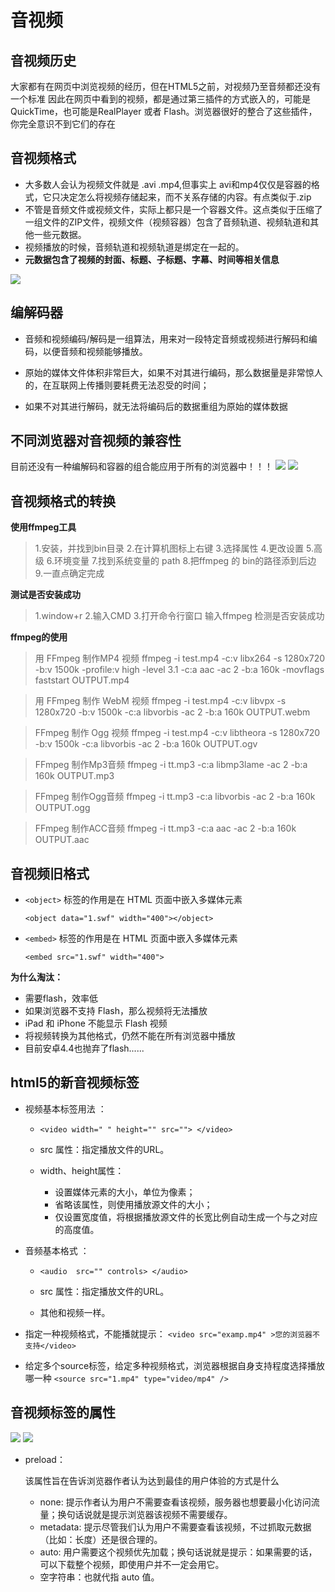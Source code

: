 # 音视频

## 音视频历史

大家都有在网页中浏览视频的经历，但在HTML5之前，对视频乃至音频都还没有一个标准
因此在网页中看到的视频，都是通过第三插件的方式嵌入的，可能是QuickTime，也可能是RealPlayer 或者 Flash。浏览器很好的整合了这些插件，你完全意识不到它们的存在

## 音视频格式

- 大多数人会认为视频文件就是 .avi .mp4,但事实上 avi和mp4仅仅是容器的格式，它只决定怎么将视频存储起来，而不关系存储的内容。有点类似于.zip
- 不管是音频文件或视频文件，实际上都只是一个容器文件。这点类似于压缩了一组文件的ZIP文件，视频文件（视频容器）包含了音频轨道、视频轨道和其他一些元数据。
- 视频播放的时候，音频轨道和视频轨道是绑定在一起的。
- **元数据包含了视频的封面、标题、子标题、字幕、时间等相关信息**

![](https://tva1.sinaimg.cn/large/007S8ZIlgy1gg2mcnayn9j31fk0k842z.jpg)

## 编解码器

- 音频和视频编码/解码是一组算法，用来对一段特定音频或视频进行解码和编码，以便音频和视频能够播放。

- 原始的媒体文件体积非常巨大，如果不对其进行编码，那么数据量是非常惊人的，在互联网上传播则要耗费无法忍受的时间；

- 如果不对其进行解码，就无法将编码后的数据重组为原始的媒体数据

  

## 不同浏览器对音视频的兼容性
目前还没有一种编解码和容器的组合能应用于所有的浏览器中！！！
![](https://tva1.sinaimg.cn/large/007S8ZIlgy1gg2me55z8sj30jj098dgw.jpg)
![](https://tva1.sinaimg.cn/large/007S8ZIlgy1gg2meivhlkj30l807hwf0.jpg)

## 音视频格式的转换

**使用ffmpeg工具**

>1.安装，并找到bin目录
>2.在计算机图标上右键
>3.选择属性
>4.更改设置
>5.高级
>6.环境变量
>7.找到系统变量的 path
>8.把ffmpeg 的 bin的路径添到后边
>9.一直点确定完成

**测试是否安装成功**

>1.window+r
>2.输入CMD
>3.打开命令行窗口 输入ffmpeg 检测是否安装成功

**ffmpeg的使用**

>用 FFmpeg 制作MP4 视频
>ffmpeg -i test.mp4 -c:v libx264 -s 1280x720 -b:v 1500k -profile:v high -level 3.1 -c:a aac -ac 2 -b:a 160k -movflags faststart OUTPUT.mp4

>用 FFmpeg 制作 WebM 视频
>ffmpeg -i test.mp4 -c:v libvpx -s 1280x720 -b:v 1500k -c:a libvorbis -ac 2 -b:a 160k OUTPUT.webm   

>FFmpeg 制作 Ogg 视频
>ffmpeg -i test.mp4 -c:v libtheora -s 1280x720 -b:v 1500k -c:a libvorbis -ac 2 -b:a 160k OUTPUT.ogv

>FFmpeg 制作Mp3音频
>ffmpeg -i tt.mp3 -c:a libmp3lame -ac 2 -b:a 160k OUTPUT.mp3

>FFmpeg 制作Ogg音频
>ffmpeg -i tt.mp3 -c:a libvorbis -ac 2 -b:a 160k OUTPUT.ogg

>FFmpeg 制作ACC音频	
>ffmpeg -i tt.mp3 -c:a aac -ac 2 -b:a 160k OUTPUT.aac

## 音视频旧格式

- `<object>` 标签的作用是在 HTML 页面中嵌入多媒体元素

  `<object data="1.swf" width="400"></object>`

- `<embed>` 标签的作用是在 HTML 页面中嵌入多媒体元素

  `<embed src="1.swf" width="400">`

**为什么淘汰：**

- 需要flash，效率低
- 如果浏览器不支持 Flash，那么视频将无法播放
- iPad 和 iPhone 不能显示 Flash 视频
- 将视频转换为其他格式，仍然不能在所有浏览器中播放
- 目前安卓4.4也抛弃了flash......

## html5的新音视频标签

- 视频基本标签用法 ：

  - `<video width=" " height="" src=""> </video>`

  - src 属性：指定播放文件的URL。

  - width、height属性：
    - 设置媒体元素的大小，单位为像素；
    - 省略该属性，则使用播放源文件的大小；
    - 仅设置宽度值，将根据播放源文件的长宽比例自动生成一个与之对应的高度值。

- 音频基本格式 ：

  - `<audio  src="" controls> </audio>`

  - src 属性：指定播放文件的URL。

  - 其他和视频一样。

    

- 指定一种视频格式，不能播就提示：
  `<video src="examp.mp4" >您的浏览器不支持</video>`
- 给定多个source标签，给定多种视频格式，浏览器根据自身支持程度选择播放哪一种
  `<source src="1.mp4" type="video/mp4" />`

## 音视频标签的属性

![](https://tva1.sinaimg.cn/large/007S8ZIlgy1gg2mjbfdj5j318s0h0abw.jpg)
![](https://tva1.sinaimg.cn/large/007S8ZIlgy1gg2mjp3ml4j318u0kajty.jpg)

- preload：

  该属性旨在告诉浏览器作者认为达到最佳的用户体验的方式是什么

  - none: 提示作者认为用户不需要查看该视频，服务器也想要最小化访问流量；换句话说就是提示浏览器该视频不需要缓存。
  - metadata: 提示尽管我们认为用户不需要查看该视频，不过抓取元数据（比如：长度）还是很合理的。
  - auto: 用户需要这个视频优先加载；换句话说就是提示：如果需要的话，可以下载整个视频，即使用户并不一定会用它。
  - 空字符串：也就代指 auto 值。

